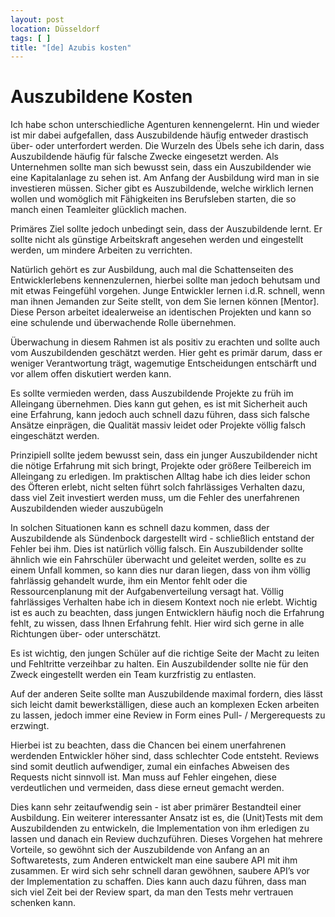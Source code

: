 ```yaml
---
layout: post
location: Düsseldorf
tags: [ ]
title: "[de] Azubis kosten"
---
```


# Auszubildene Kosten

Ich habe schon unterschiedliche Agenturen kennengelernt.
Hin und wieder ist mir dabei aufgefallen, dass Auszubildende häufig entweder drastisch über- oder unterfordert werden.
Die Wurzeln des Übels sehe ich darin, dass Auszubildende häufig für falsche Zwecke eingesetzt werden.
Als Unternehmen sollte man sich bewusst sein, dass ein Auszubildender wie eine Kapitalanlage zu sehen ist. Am Anfang der Ausbildung wird man in sie investieren müssen.
Sicher gibt es Auszubildende, welche wirklich lernen wollen und womöglich mit Fähigkeiten ins Berufsleben starten, die so manch einen Teamleiter glücklich machen.

Primäres Ziel sollte jedoch unbedingt sein, dass der Auszubildende lernt.
Er sollte nicht als günstige Arbeitskraft angesehen werden und eingestellt werden, um mindere Arbeiten zu verrichten.

Natürlich gehört es zur Ausbildung, auch mal die Schattenseiten des Entwicklerlebens kennenzulernen, hierbei sollte man jedoch behutsam und mit etwas Feingefühl vorgehen. Junge Entwickler lernen i.d.R. schnell, wenn man ihnen Jemanden zur Seite stellt, von dem Sie lernen können [Mentor].
Diese Person arbeitet idealerweise an identischen Projekten und kann so eine schulende und überwachende Rolle übernehmen.

Überwachung in diesem Rahmen ist als positiv zu erachten und sollte auch vom Auszubildenden geschätzt werden. Hier geht es primär darum, dass er weniger Verantwortung trägt, wagemutige Entscheidungen entschärft und vor allem offen diskutiert werden kann.

Es sollte vermieden werden, dass Auszubildende Projekte zu früh im Alleingang übernehmen.
Dies kann gut gehen, es ist mit Sicherheit auch eine Erfahrung, kann jedoch auch schnell dazu führen, dass sich falsche Ansätze einprägen, die Qualität massiv leidet oder Projekte völlig falsch eingeschätzt werden.

Prinzipiell sollte jedem bewusst sein, dass ein junger Auszubildender nicht die nötige Erfahrung mit sich bringt, Projekte oder größere Teilbereich im Alleingang zu erledigen.
Im praktischen Alltag habe ich dies leider schon des Öfteren erlebt, nicht selten führt solch fahrlässiges Verhalten dazu, dass viel Zeit investiert werden muss, um die Fehler des unerfahrenen Auszubildenden wieder auszubügeln

 In solchen Situationen kann es schnell dazu kommen, dass der Auszubildende als Sündenbock dargestellt wird - schließlich entstand der Fehler bei ihm. Dies ist natürlich völlig falsch. Ein Auszubildender sollte ähnlich wie ein Fahrschüler überwacht und geleitet werden, sollte es zu einem Unfall kommen, so kann dies nur daran liegen, dass von ihm völlig fahrlässig gehandelt wurde, ihm ein Mentor fehlt oder die Ressourcenplanung mit der Aufgabenverteilung versagt hat.
Völlig fahrlässiges Verhalten habe ich in diesem Kontext noch nie erlebt.
Wichtig ist es auch zu beachten, dass jungen Entwicklern häufig noch die Erfahrung fehlt, zu wissen, dass Ihnen Erfahrung fehlt. Hier wird sich gerne in alle Richtungen über- oder unterschätzt.

Es ist wichtig, den jungen Schüler auf die richtige Seite der Macht zu leiten und Fehltritte verzeihbar zu halten. Ein Auszubildender sollte nie für den Zweck eingestellt werden ein Team kurzfristig zu entlasten.

Auf der anderen Seite sollte man Auszubildende maximal fordern, dies lässt sich leicht damit bewerkställigen, diese auch an komplexen Ecken arbeiten zu lassen, jedoch immer eine Review in Form eines Pull- / Mergerequests zu erzwingt.

Hierbei ist zu beachten, dass die Chancen bei einem unerfahrenen werdenden Entwickler höher sind, dass schlechter Code entsteht. Reviews sind somit deutlich aufwendiger, zumal ein einfaches Abweisen des Requests nicht sinnvoll ist. Man muss auf Fehler eingehen, diese verdeutlichen und vermeiden, dass diese erneut gemacht werden.

Dies kann sehr zeitaufwendig sein - ist aber primärer Bestandteil einer Ausbildung. Ein weiterer interessanter Ansatz ist es, die (Unit)Tests mit dem Auszubildenden zu entwickeln, die Implementation von ihm erledigen zu lassen und danach ein Review duchzuführen. Dieses Vorgehen hat mehrere Vorteile, so gewöhnt sich der Auszubildende von Anfang an an Softwaretests, zum Anderen entwickelt man eine saubere API mit ihm zusammen.
Er wird sich sehr schnell daran gewöhnen, saubere API’s vor der Implementation zu schaffen. Dies kann auch dazu führen, dass man sich viel Zeit bei der Review spart, da man den Tests mehr vertrauen schenken kann.